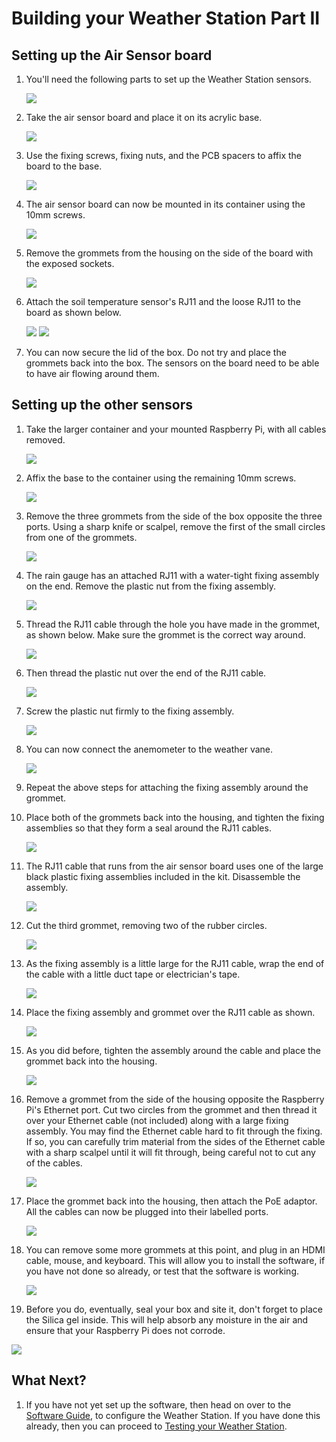 # Building your Weather Station Part II
## Setting up the Air Sensor board
1. You'll need the following parts to set up the Weather Station sensors.
   
   ![](images/build_20.jpg)
   
1. Take the air sensor board and place it on its acrylic base.

	![](images/build_21.jpg)
	
1. Use the fixing screws, fixing nuts, and the PCB spacers to affix the board to the base.

	![](images/build_22.jpg)
	
1. The air sensor board can now be mounted in its container using the 10mm screws.

	![](images/build_24.jpg)

1. Remove the grommets from the housing on the side of the board with the exposed sockets.

	![](images/build_25.jpg)
	
1. Attach the soil temperature sensor's RJ11 and the loose RJ11 to the board as shown below.

	![](images/build_26.jpg)
	![](images/build_27.jpg)	

1. You can now secure the lid of the box. Do not try and place the grommets back into the box. The sensors on the board need to be able to have air flowing around them.

## Setting up the other sensors

1. Take the larger container and your mounted Raspberry Pi, with all cables removed.

	![](images/build_28.jpg)

1. Affix the base to the container using the remaining 10mm screws.

	![](images/build_29.jpg)
	
1. Remove the three grommets from the side of the box opposite the three ports. Using a sharp knife or scalpel, remove the first of the small circles from one of the grommets.

	![](images/build_30.jpg)
	
1. The rain gauge has an attached RJ11 with a water-tight fixing assembly on the end. Remove the plastic nut from the fixing assembly.

	![](images/build_31.jpg)
	
1. Thread the RJ11 cable through the hole you have made in the grommet, as shown below. Make sure the grommet is the correct way around.

	![](images/build_32.jpg)
	
1. Then thread the plastic nut over the end of the RJ11 cable.

	![](images/build_33.jpg)
	
1. Screw the plastic nut firmly to the fixing assembly.

	![](images/build_34.jpg)
	
1. You can now connect the anemometer to the weather vane.

	![](images/build_36.jpg)
	
1. Repeat the above steps for attaching the fixing assembly around the grommet. 
	
1. Place both of the grommets back into the housing, and tighten the fixing assemblies so that they form a seal around the RJ11 cables.

	![](images/build_35.jpg)
	
1. The RJ11 cable that runs from the air sensor board uses one of the large black plastic fixing assemblies included in the kit. Disassemble the assembly.

	![](images/build_37.jpg)
	
1. Cut the third grommet, removing two of the rubber circles.

	![](images/build_38.jpg)
	
1. As the fixing assembly is a little large for the RJ11 cable, wrap the end of the cable with a little duct tape or electrician's tape.

	![](images/build_39.jpg)
	
1. Place the fixing assembly and grommet over the RJ11 cable as shown. 

	![](images/build_40.jpg)
	
1. As you did before, tighten the assembly around the cable and place the grommet back into the housing.

	![](images/build_41.jpg)
	
1. Remove a grommet from the side of the housing opposite the Raspberry Pi's Ethernet port. Cut two circles from the grommet and then thread it over your Ethernet cable (not included) along with a large fixing assembly. You may find the Ethernet cable hard to fit through the fixing. If so, you can carefully trim material from the sides of the Ethernet cable with a sharp scalpel until it will fit through, being careful not to cut any of the cables. 

	![](images/build_42.jpg)
	
1. Place the grommet back into the housing, then attach the PoE adaptor. All the cables can now be plugged into their labelled ports.

	![](images/build_44.jpg)
	
1. You can remove some more grommets at this point, and plug in an HDMI cable, mouse, and keyboard. This will allow you to install the software, if you have not done so already, or test that the software is working.

	![](images/build_45.jpg)

1. Before you do, eventually, seal your box and site it, don't forget to place the Silica gel inside. This will help absorb any moisture in the air and ensure that your Raspberry Pi does not corrode.

![](images/silica.jpg)
	
## What Next?
1. If you have not yet set up the software, then head on over to the [Software Guide](software.md), to configure the Weather Station. If you have done this already, then you can proceed to [Testing your Weather Station](test.md).
